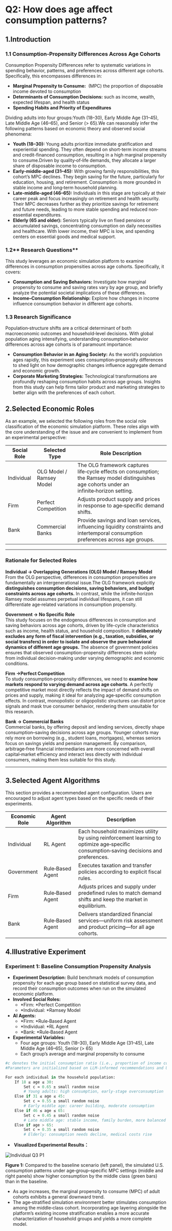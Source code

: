# Q2: How does age affect consumption patterns?

## 1.Introduction

### 1.1 **Consumption‑Propensity Differences Across Age Cohorts**

Consumption Propensity Differences refer to systematic variations in spending behavior, patterns, and preferences across different age cohorts. Specifically, this encompasses differences in:

* **Marginal Propensity to Consume:** ​​​ (MPC) the proportion of disposable income devoted to consumption
* **Determinants of Consumption Decisions:** such as income, wealth, expected lifespan, and health status
* **Spending Habits and Priority of Expenditures**

Dividing adults into four groups:Youth (18–30), Early Middle Age (31–45), Late Middle Age (46–65), and Senior (> 65).We can reasonably infer the following patterns based on economic theory and observed social phenomena:

* **Youth (18–30):**  Young adults prioritize immediate gratification and experiential spending. They often depend on short-term income streams and credit-financed consumption, resulting in a high marginal propensity to consume.Driven by quality‐of‐life demands, they allocate a larger share of disposable income to consumption.
* **Early-middle-aged (31–45):**  With growing family responsibilities, this cohort’s MPC declines. They begin saving for the future, particularly for education, housing, and retirement. Consumption is more grounded in stable income and long‐term household planning.
* **Late-middle-aged (46–65):**  Individuals in this stage are typically at their career peak and focus increasingly on retirement and health security. Their MPC decreases further as they prioritize savings for retirement and future needs, leading to more stable spending and reduced non‐essential expenditures.
* **Elderly (65 and older):**  Seniors typically live on fixed pensions or accumulated savings, concentrating consumption on daily necessities and healthcare. With lower income, their MPC is low, and spending centers on essential goods and medical support.

### 1.2**​ Research Questions**

This study leverages an economic simulation platform to examine differences in consumption propensities across age cohorts. Specifically, it covers:

* **Consumption and Saving Behaviors:** Investigate how marginal propensity to consume and saving rates vary by age group, and briefly analyze the potential societal implications of these differences.
* **Income–Consumption Relationship:** Explore how changes in income influence consumption behavior in different age cohorts.

### 1.3 **Research Significance**

Population‐structure shifts are a critical determinant of both macroeconomic outcomes and household‐level decisions. With global population aging intensifying, understanding consumption‐behavior differences across age cohorts is of paramount importance:

* **Consumption Behavior in an Aging Society:**  As the world’s population ages rapidly, this experiment uses consumption‐propensity differences to shed light on how demographic changes influence aggregate demand and economic growth.
* **Corporate Marketing Strategies:**  Technological transformations are profoundly reshaping consumption habits across age groups. Insights from this study can help firms tailor product and marketing strategies to better align with the preferences of each cohort.

## 2.Selected Economic Roles

As an example, we selected the following roles from the social role classification of the economic simulation platform. These roles align with the core understanding of the issue and are convenient to implement from an experimental perspective:

| Social Role            | Selected Type                | Role Description                                                                                                                              |
| ------------------------ | ------------------------------ | ----------------------------------------------------------------------------------------------------------------------------------------------- |
| Individual             | OLG Model / Ramsey Model     | The OLG framework captures life‑cycle effects on consumption; the Ramsey model distinguishes age cohorts under an infinite‑horizon setting. |
| Firm                 | Perfect Competition | Adjusts product supply and prices in response to age‑specific demand shifts.                                                                 |
| Bank | Commercial Banks             | Provide savings and loan services, influencing liquidity constraints and intertemporal consumption preferences across age groups.             |

---

### Rationale for Selected Roles

**Individual →  Overlapping Generations (OLG) Model /  Ramsey Model**  
From the OLG perspective, differences in consumption propensities are fundamentally an intergenerational issue.The OLG framework explicitly **distinguishes consumption decisions, saving behaviors, and budget constraints across age cohorts.**
In contrast, while the infinite‐horizon Ramsey model assumes perpetual individual lifespans, it can still differentiate age‐related variations in consumption propensity.

**Government →  No Specific Role**  
This study focuses on the endogenous differences in consumption and saving behaviors across age cohorts, driven by life-cycle characteristics such as income, health status, and household composition. It **deliberately excludes any form of fiscal intervention (e.g., taxation, subsidies, or social transfers) in order to isolate and observe the pure behavioral dynamics of different age groups.** The absence of government policies ensures that observed consumption-propensity differences stem solely from individual decision-making under varying demographic and economic conditions.

**Firm →Perfect Competition**  
To study consumption‐propensity differences, we need to **examine how markets respond to varying demand across age cohorts**. A perfectly competitive market most directly reflects the impact of demand shifts on prices and supply, making it ideal for analyzing age‐specific consumption effects. In contrast, monopolistic or oligopolistic structures can distort price signals and mask true consumer behavior, rendering them unsuitable for this research.

**Bank → Commercial Banks**  
Commercial banks, by offering deposit and lending services, directly shape consumption–saving decisions across age groups. Younger cohorts may rely more on borrowing (e.g., student loans, mortgages), whereas seniors focus on savings yields and pension management. By comparison, arbitrage‐free financial intermediaries are more concerned with overall capital‐market efficiency and interact less directly with individual consumers, making them less suitable for this study.

---

## 3.Selected Agent Algorithms

This section provides a recommended agent configuration. Users are encouraged to adjust agent types based on the specific needs of their experiments.

| Economic Role | Agent Algorithm        | Description                                                  |
| ------------- | ---------------------- | ------------------------------------------------------------ |
| Individual             | RL Agent          | Each household maximizes utility by using reinforcement learning to optimize age‑specific consumption‑saving decisions and preferences. |
| Government             | Rule‑Based Agent | Executes taxation and transfer policies according to explicit fiscal rules.                                                               |
| Firm                 | Rule‑Based Agent | Adjusts prices and supply under predefined rules to match demand shifts and keep the market in equilibrium.                               |
| Bank | Rule‑Based Agent | Delivers standardized financial services—uniform risk assessment and product pricing—for all age cohorts.                               |



## 4.Illustrative Experiment

### **Experiment 1: Baseline Consumption Propensity Analysis**

* **Experiment Description:**
  Build benchmark models of consumption propensity for each age group based on statistical survey data, and record their consumption outcomes when run on the simulated economic platform.
* **Involved Social Roles:**
  * *Firm: ​*Perfect Competition
  * *Individual: ​​*Ramsey ​Model
* **AI**​**​ Agents:**
  * *Firm: ​*Rule‐Based Agent
  * *Individual: ​*RL Agent
  * *Bank: ​*Rule‐Based Agent
* **Experimental Variables:**
  * Four age groups: Youth (18–30), Early Middle Age (31–45), Late Middle Age (46–65), Senior (> 65)
  * Each group’s average and marginal propensity to consume

```Python
#c denotes the initial consumption ratio​ ​(i.e., proportion of income consumed).
#Parameters are initialized based on LLM-informed recommendations and U.S. statistical data tracking.

For each individual in the household population:
    If 18 ≤ age ≤ 30:
        Set c ≈ 0.65 ± small random noise
        # Young adults: high consumption, early-stage overconsumption
    Else if 31 ≤ age ≤ 45:
        Set c ≈ 0.55 ± small random noise
        # Early middle age: career building, moderate consumption
    Else if 46 ≤ age ≤ 65:
        Set c ≈ 0.45 ± small random noise
        # Late middle age: stable income, family burden, more balanced
    Else if age > 65:
        Set c ≈ 0.35 ± small random noise
        # Elderly: consumption needs decline, medical costs rise
```

* **​ Visualized Experimental Results：**

![Individual Q3 P1](../img/Individual%20Q3%20P1.png)

**Figure 1:** Compared to the baseline scenario (left panel), the simulated U.S. consumption patterns under age‐group–specific MPC settings (middle and right panels) show higher consumption by the middle class (green bars) than in the baseline.

* As age increases, the marginal propensity to consume (MPC) of adult cohorts exhibits a general downward trend.
* The age‐stratified simulation environment better stimulates consumption among the middle‐class cohort. Incorporating age layering alongside the platform’s existing income stratification enables a more accurate characterization of household groups and yields a more complete model.

